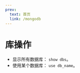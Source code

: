 ```yaml
---
prev:
  text: 首页
  link: /mongodb
---
```


# 库操作

- 显示所有数据库：
    `show dbs`。
- 使用某个数据库：
    `use db_name`。
